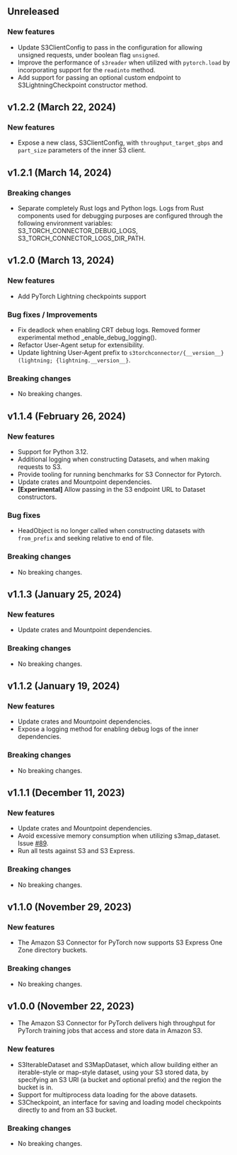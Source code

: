 ## Unreleased

### New features
* Update S3ClientConfig to pass in the configuration for allowing unsigned requests, under boolean flag `unsigned`.
* Improve the performance of `s3reader` when utilized with `pytorch.load` by incorporating support for the `readinto` method.
* Add support for passing an optional custom endpoint to S3LightningCheckpoint constructor method.


## v1.2.2 (March 22, 2024)

### New features
* Expose a new class, S3ClientConfig, with `throughput_target_gbps` and `part_size` parameters of the inner S3 client.

## v1.2.1 (March 14, 2024)

### Breaking changes
* Separate completely Rust logs and Python logs. Logs from Rust components used for debugging purposes 
are configured through the following environment variables: S3_TORCH_CONNECTOR_DEBUG_LOGS, 
S3_TORCH_CONNECTOR_LOGS_DIR_PATH.

## v1.2.0 (March 13, 2024)

### New features
* Add PyTorch Lightning checkpoints support

### Bug fixes / Improvements
* Fix deadlock when enabling CRT debug logs. Removed former experimental method _enable_debug_logging().
* Refactor User-Agent setup for extensibility.
* Update lightning User-Agent prefix to `s3torchconnector/{__version__} (lightning; {lightning.__version__}`.

### Breaking changes
* No breaking changes.


## v1.1.4 (February 26, 2024)

### New features
* Support for Python 3.12.
* Additional logging when constructing Datasets, and when making requests to S3.
* Provide tooling for running benchmarks for S3 Connector for Pytorch.
* Update crates and Mountpoint dependencies.
* **[Experimental]** Allow passing in the S3 endpoint URL to Dataset constructors.

### Bug fixes

* HeadObject is no longer called when constructing datasets with `from_prefix` and seeking relative to end of file.

### Breaking changes
* No breaking changes.


## v1.1.3 (January 25, 2024)

### New features
* Update crates and Mountpoint dependencies.

### Breaking changes
* No breaking changes.


## v1.1.2 (January 19, 2024)

### New features
* Update crates and Mountpoint dependencies.
* Expose a logging method for enabling debug logs of the inner dependencies.

### Breaking changes
* No breaking changes.


## v1.1.1 (December 11, 2023)

### New features
* Update crates and Mountpoint dependencies.
* Avoid excessive memory consumption when utilizing s3map_dataset. Issue [#89](https://github.com/awslabs/s3-connector-for-pytorch/issues/89).
* Run all tests against S3 and S3 Express.

### Breaking changes
* No breaking changes.


## v1.1.0 (November 29, 2023)

### New features
* The Amazon S3 Connector for PyTorch now supports S3 Express One Zone directory buckets.

### Breaking changes
* No breaking changes.


## v1.0.0 (November 22, 2023)
* The Amazon S3 Connector for PyTorch delivers high throughput for PyTorch training jobs that access and store data in Amazon S3.

### New features
* S3IterableDataset and S3MapDataset, which allow building either an iterable-style or map-style dataset, using your S3
stored data, by specifying an S3 URI (a bucket and optional prefix) and the region the bucket is in.
* Support for multiprocess data loading for the above datasets.
* S3Checkpoint, an interface for saving and loading model checkpoints directly to and from an S3 bucket.

### Breaking changes
* No breaking changes.
